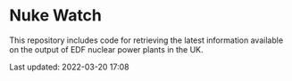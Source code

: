 # Nuke Watch

This repository includes code for retrieving the latest information available on the output of EDF nuclear power plants in the UK.

Last updated: 2022-03-20 17:08